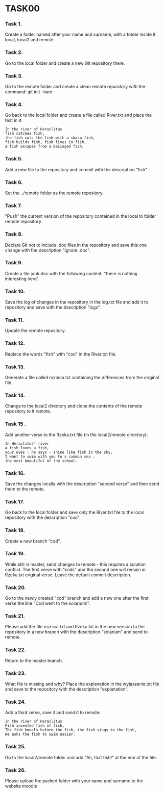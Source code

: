 # TASK00

### **Task 1.**

Create a folder named after your name and surname, with a folder inside it
local, local2 and remote.

### **Task 2.**

Go to the local folder and create a new Git repository there.

### **Task 3.**

Go to the remote folder and create a clean remote repository with the command:
git init –bare

### **Task 4.**

Go back to the local folder and create a file called River.txt and place the text in it:

```
In the river of Heraclitus
fish catches fish,
the fish cuts the fish with a sharp fish,
fish builds fish, fish lives in fish,
a fish escapes from a besieged fish.
```

### **Task 5.**

Add a new file to the repository and commit with the description "fish"

### **Task 6.**

Set the ../remote folder as the remote repository.

### **Task 7.**

"Push" the current version of the repository contained in the local to folder
remote repository.

### **Task 8.**

Declare Git not to include .doc files in the repository and save this one
change with the description "ignore .doc".

### **Task 9.**

Create a file junk.doc with the following content: "there is nothing interesting here".

### **Task 10.**

Save the log of changes in the repository in the log.txt file and add it to
repository and save with the description "logs".

### **Task 11.**

Update the remote repository.

### **Task 12.**

Replace the words "fish" with "cod" in the River.txt file.

### **Task 13.**

Generate a file called roznica.txt containing the differences from
the original file.

### **Task 14.**

Change to the local2 directory and clone the contents of the remote repository to it
remote.

### **Task 15 .**

Add another verse to the Rzeka.txt file (in the local2/remote directory):

```
In Heraclitus' river
a fish loves a fish,
your eyes - he says - shine like fish in the sky,
I want to swim with you to a common sea ,
the most beautiful of the school.
```

### **Task 16.**

Save the changes locally with the description "second verse" and then send them to the remote.

### **Task 17.**

Go back to the local folder and save only the River.txt file to the local repository
with the description "cod".

### **Task 18.**

Create a new branch "cod".

### **Task 19.**

While still in master, send changes to remote - this requires a solution
conflict. The first verse with "cods" and the second one will remain in Rzeka.txt
original verse. Leave the default commit description.

### **Task 20.**

Go to the newly created "cod" branch and add a new one after the first verse
the line "Cod went to the solarium!".

### **Task 21.**

Please add the file roznica.txt and Rzeka.txt in the new version to the repository
in a new branch with the description "solarium" and send to remote.

### **Task 22.**

Return to the master branch.

### **Task 23.**

What file is missing and why? Place the explanation in the wyjaszanie.txt file
and save to the repository with the description "explanation".

### **Task 24.**

Add a third verse, save it and send it to remote:

```
In the river of Heraclitus
Fish invented fish of fish,
The fish kneels before the fish, the fish sings to the fish,
He asks the fish to swim easier.
```

### **Task 25.**

Go to the local2/remote folder and add "Ah, that fish!" at the end of the file.

### **Task 26.**

Please upload the packed folder with your name and surname to the website
moodle
